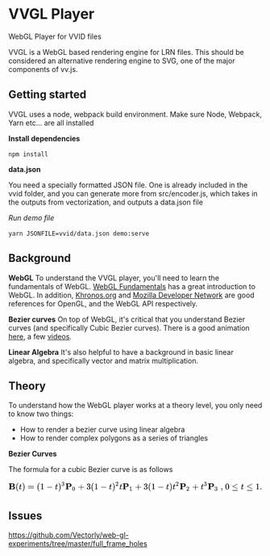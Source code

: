 # VVGL Player

WebGL Player for VVID files

VVGL is a WebGL based rendering engine for LRN files. This should be considered an alternative rendering engine to SVG, one of the major components of vv.js.

## Getting started

VVGL uses a node, webpack build environment. Make sure Node, Webpack, Yarn etc... are all installed

**Install dependencies**

    npm install

**data.json**

You need a specially formatted JSON file. One is already included in the vvid folder, and you can generate more from src/encoder.js, which takes in the outputs from vectorization, and outputs a data.json file

*Run demo file*


    yarn JSONFILE=vvid/data.json demo:serve


## Background

**WebGL**
To understand the VVGL player, you'll need to learn the fundamentals of WebGL.  [WebGL Fundamentals](https://webglfundamentals.org/) has a great introduction to WebGL. In addition, [Khronos.org](https://www.khronos.org/opengl/wiki) and [Mozilla Developer Network](https://developer.mozilla.org/en-US/docs/Web/API/WebGL_API/) are good references for OpenGL, and the WebGL API respectively.

**Bezier curves**
On top of WebGL, it's critical that you understand Bezier curves (and specifically Cubic Bezier curves). There is a good animation [here](https://www.jasondavies.com/animated-bezier/), a few [videos](https://www.youtube.com/watch?v=pnYccz1Ha34).

**Linear Algebra**
It's also helpful to have a background in basic linear algebra, and specifically vector and matrix multiplication.


## Theory

To understand how the WebGL player works at a theory level, you only need to know two things:

* How to render a bezier curve using linear algebra
* How to render complex polygons as a series of triangles

**Bezier Curves**

The formula for a cubic Bezier curve is as follows

![bezier](docs/bezier.svg)





## Issues


https://github.com/Vectorly/web-gl-experiments/tree/master/full_frame_holes